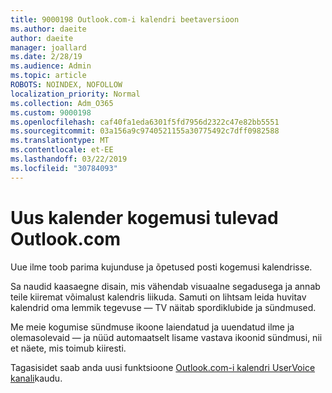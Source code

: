 ```yaml
---
title: 9000198 Outlook.com-i kalendri beetaversioon
ms.author: daeite
author: daeite
manager: joallard
ms.date: 2/28/19
ms.audience: Admin
ms.topic: article
ROBOTS: NOINDEX, NOFOLLOW
localization_priority: Normal
ms.collection: Adm_O365
ms.custom: 9000198
ms.openlocfilehash: caf40fa1eda6301f5fd7956d2322c47e82bb5551
ms.sourcegitcommit: 03a156a9c9740521155a30775492c7dff0982588
ms.translationtype: MT
ms.contentlocale: et-EE
ms.lasthandoff: 03/22/2019
ms.locfileid: "30784093"
---
```

# <a name="new-calendar-experiences-coming-to-outlookcom"></a>Uus kalender kogemusi tulevad Outlook.com

Uue ilme toob parima kujunduse ja õpetused posti kogemusi kalendrisse.

Sa naudid kaasaegne disain, mis vähendab visuaalne segadusega ja annab teile kiiremat võimalust kalendris liikuda. Samuti on lihtsam leida huvitav kalendrid oma lemmik tegevuse — TV näitab spordiklubide ja sündmused.

Me meie kogumise sündmuse ikoone laiendatud ja uuendatud ilme ja olemasolevaid — ja nüüd automaatselt lisame vastava ikoonid sündmusi, nii et näete, mis toimub kiiresti.

Tagasisidet saab anda uusi funktsioone [Outlook.com-i kalendri UserVoice kanali](https://outlook.uservoice.com/forums/601444-new-experiences-in-outlook-com?category_id=209197)kaudu.